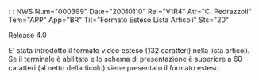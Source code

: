  :  : NWS Num="000399" Date="20010110" Rel="V1R4" Atr="C. Pedrazzoli" Tem="APP" App="BR" Tit="Formato Esteso Lista  Articoli" Sts="20"

Release 4.0

E' stata introdotto il formato video esteso (132 caratteri) nella lista articoli. Se il terminale è
abilitato e lo schema di presentazione è superiore a 60 caratteri (al netto dellarticolo) viene presentato il formato esteso.


